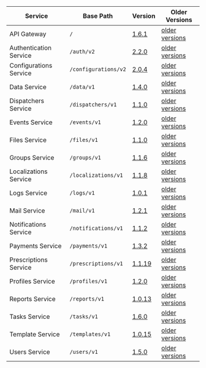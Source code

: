 | Service | Base Path | Version | Older Versions |
| ----| ---- | ---- | ---- |
| API Gateway | `/` | [1.6.1](https://swagger.extrahorizon.com/swagger-ui/index.html?url=https://swagger.extrahorizon.com/api-gateway/1.6.1/openapi.yaml) | [older versions](https://swagger.extrahorizon.com/listing/?service=api-gateway) |
| Authentication Service | `/auth/v2` | [2.2.0](https://swagger.extrahorizon.com/swagger-ui/index.html?url=https://swagger.extrahorizon.com/auth-service/2.2.0/openapi.yaml) | [older versions](https://swagger.extrahorizon.com/listing/?service=auth-service) |
| Configurations Service | `/configurations/v2` | [2.0.4](https://swagger.extrahorizon.com/swagger-ui/index.html?url=https://swagger.extrahorizon.com/configurations-service/2.0.4/openapi.yaml) | [older versions](https://swagger.extrahorizon.com/listing/?service=configurations-service) |
| Data Service | `/data/v1` | [1.4.0](https://swagger.extrahorizon.com/swagger-ui/index.html?url=https://swagger.extrahorizon.com/data-service/1.4.0/openapi.yaml) | [older versions](https://swagger.extrahorizon.com/listing/?service=data-service) |
| Dispatchers Service | `/dispatchers/v1` | [1.1.0](https://swagger.extrahorizon.com/swagger-ui/index.html?url=https://swagger.extrahorizon.com/dispatchers-service/1.1.0/openapi.yaml) | [older versions](https://swagger.extrahorizon.com/listing/?service=dispatchers-service) |
| Events Service | `/events/v1` | [1.2.0](https://swagger.extrahorizon.com/swagger-ui/index.html?url=https://swagger.extrahorizon.com/events-service/1.2.0/openapi.yaml) | [older versions](https://swagger.extrahorizon.com/listing/?service=events-service) |
| Files Service | `/files/v1` | [1.1.0](https://swagger.extrahorizon.com/swagger-ui/index.html?url=https://swagger.extrahorizon.com/files-service/1.1.0/openapi.yaml) | [older versions](https://swagger.extrahorizon.com/listing/?service=files-service) |
| Groups Service | `/groups/v1` | [1.1.6](https://swagger.extrahorizon.com/swagger-ui/index.html?url=https://swagger.extrahorizon.com/groups-service/1.1.6/openapi.yaml) | [older versions](https://swagger.extrahorizon.com/listing/?service=groups-service) |
| Localizations Service | `/localizations/v1` | [1.1.8](https://swagger.extrahorizon.com/swagger-ui/index.html?url=https://swagger.extrahorizon.com/localizations-service/1.1.8/openapi.yaml) | [older versions](https://swagger.extrahorizon.com/listing/?service=localizations-service) |
| Logs Service | `/logs/v1` | [1.0.1](https://swagger.extrahorizon.com/swagger-ui/index.html?url=https://swagger.extrahorizon.com/logs-service/1.0.1/openapi.yaml) | [older versions](https://swagger.extrahorizon.com/listing/?service=logs-service) |
| Mail Service | `/mail/v1` | [1.2.1](https://swagger.extrahorizon.com/swagger-ui/index.html?url=https://swagger.extrahorizon.com/mail-service/1.2.1/openapi.yaml) | [older versions](https://swagger.extrahorizon.com/listing/?service=mail-service) |
| Notifications Service | `/notifications/v1` | [1.1.2](https://swagger.extrahorizon.com/swagger-ui/index.html?url=https://swagger.extrahorizon.com/notifications-service/1.1.2/openapi.yaml) | [older versions](https://swagger.extrahorizon.com/listing/?service=notifications-service) |
| Payments Service | `/payments/v1` | [1.3.2](https://swagger.extrahorizon.com/swagger-ui/index.html?url=https://swagger.extrahorizon.com/payments-service/1.3.2/openapi.yaml) | [older versions](https://swagger.extrahorizon.com/listing/?service=payments-service) |
| Prescriptions Service | `/prescriptions/v1` | [1.1.19](https://swagger.extrahorizon.com/swagger-ui/index.html?url=https://swagger.extrahorizon.com/prescriptions-service/1.1.19/openapi.yaml) | [older versions](https://swagger.extrahorizon.com/listing/?service=prescriptions-service) |
| Profiles Service | `/profiles/v1` | [1.2.0](https://swagger.extrahorizon.com/swagger-ui/index.html?url=https://swagger.extrahorizon.com/profiles-service/1.2.0/openapi.yaml) | [older versions](https://swagger.extrahorizon.com/listing/?service=profiles-service) |
| Reports Service | `/reports/v1` | [1.0.13](https://swagger.extrahorizon.com/swagger-ui/index.html?url=https://swagger.extrahorizon.com/reports-service/1.0.13/openapi.yaml) | [older versions](https://swagger.extrahorizon.com/listing/?service=reports-service) |
| Tasks Service | `/tasks/v1` | [1.6.0](https://swagger.extrahorizon.com/swagger-ui/index.html?url=https://swagger.extrahorizon.com/tasks-service/1.6.0/openapi.yaml) | [older versions](https://swagger.extrahorizon.com/listing/?service=tasks-service) |
| Template Service | `/templates/v1` | [1.0.15](https://swagger.extrahorizon.com/swagger-ui/index.html?url=https://swagger.extrahorizon.com/templates-service/1.0.15/openapi.yaml) | [older versions](https://swagger.extrahorizon.com/listing/?service=templates-service) |
| Users Service | `/users/v1` | [1.5.0](https://swagger.extrahorizon.com/swagger-ui/index.html?url=https://swagger.extrahorizon.com/users-service/1.5.0/openapi.yaml) | [older versions](https://swagger.extrahorizon.com/listing/?service=users-service) |
